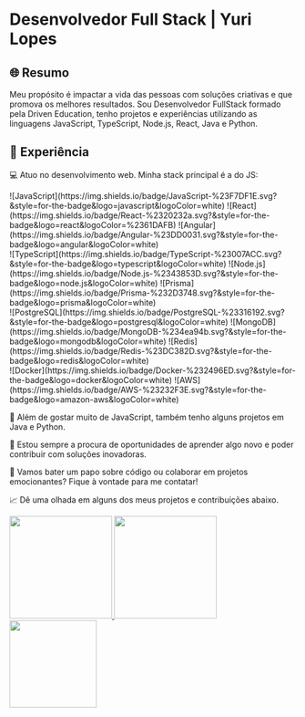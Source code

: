<link rel="stylesheet" href="https://cdn.jsdelivr.net/gh/devicons/devicon@v2.15.1/devicon.min.css">

# Desenvolvedor Full Stack | Yuri Lopes

## 🌐 Resumo
  Meu propósito é impactar a vida das pessoas com soluções criativas e que promova os melhores resultados. Sou Desenvolvedor FullStack formado pela Driven Education, tenho projetos e experiências utilizando as linguagens JavaScript, TypeScript, Node.js, React, Java e Python.


## 💼 Experiência
💻 Atuo no desenvolvimento web. Minha stack principal é a do JS:
<div style="display: flex; gap: 10px">
  ![JavaScript](https://img.shields.io/badge/JavaScript-%23F7DF1E.svg?&style=for-the-badge&logo=javascript&logoColor=white)
  ![React](https://img.shields.io/badge/React-%2320232a.svg?&style=for-the-badge&logo=react&logoColor=%2361DAFB)
  ![Angular](https://img.shields.io/badge/Angular-%23DD0031.svg?&style=for-the-badge&logo=angular&logoColor=white)
  <br>
  ![TypeScript](https://img.shields.io/badge/TypeScript-%23007ACC.svg?&style=for-the-badge&logo=typescript&logoColor=white)
  ![Node.js](https://img.shields.io/badge/Node.js-%2343853D.svg?&style=for-the-badge&logo=node.js&logoColor=white)
  ![Prisma](https://img.shields.io/badge/Prisma-%232D3748.svg?&style=for-the-badge&logo=prisma&logoColor=white)
  <br>
  ![PostgreSQL](https://img.shields.io/badge/PostgreSQL-%23316192.svg?&style=for-the-badge&logo=postgresql&logoColor=white)
  ![MongoDB](https://img.shields.io/badge/MongoDB-%234ea94b.svg?&style=for-the-badge&logo=mongodb&logoColor=white)
  ![Redis](https://img.shields.io/badge/Redis-%23DC382D.svg?&style=for-the-badge&logo=redis&logoColor=white)
  <br>
  ![Docker](https://img.shields.io/badge/Docker-%232496ED.svg?&style=for-the-badge&logo=docker&logoColor=white)
  ![AWS](https://img.shields.io/badge/AWS-%23232F3E.svg?&style=for-the-badge&logo=amazon-aws&logoColor=white)
  
</div>

🚀 Além de gostar muito de JavaScript, também tenho alguns projetos em Java e Python.

🌟 Estou sempre a procura de oportunidades de aprender algo novo e poder contribuir com soluções inovadoras.

💬 Vamos bater um papo sobre código ou colaborar em projetos emocionantes? Fique à vontade para me contatar!

📈 Dê uma olhada em alguns dos meus projetos e contribuições abaixo.

<div>
<a href="https://github.com/yurilopesmdv">
<img loading="lazy" height="180em" src="https://github-readme-stats.vercel.app/api/top-langs/?username=yurilopesmdv&layout=compact&langs_count=7&theme=radical"/>
<img loading="lazy" height="180em" src="https://github-readme-stats.vercel.app/api/?username=yurilopesmdv&show_icons=true&include_all_commits=true&theme=radical"/>
<img loading="lazy" height="153em" src="http://github-readme-streak-stats.herokuapp.com/?user=yurilopesmdv&amp;theme=radical">
</a>
</div>
